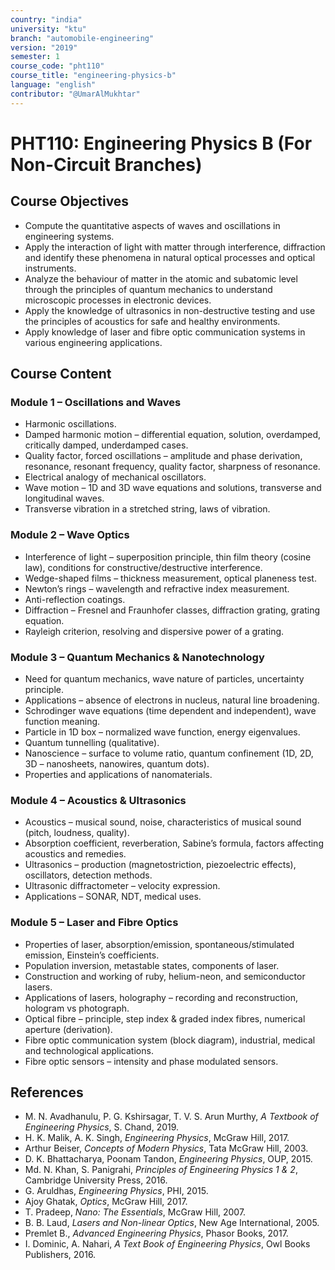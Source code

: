 ```yaml
---
country: "india"
university: "ktu"
branch: "automobile-engineering"
version: "2019"
semester: 1
course_code: "pht110"
course_title: "engineering-physics-b"
language: "english"
contributor: "@UmarAlMukhtar"
---
```


# PHT110: Engineering Physics B (For Non-Circuit Branches)

## Course Objectives
* Compute the quantitative aspects of waves and oscillations in engineering systems.  
* Apply the interaction of light with matter through interference, diffraction and identify these phenomena in natural optical processes and optical instruments.  
* Analyze the behaviour of matter in the atomic and subatomic level through the principles of quantum mechanics to understand microscopic processes in electronic devices.  
* Apply the knowledge of ultrasonics in non-destructive testing and use the principles of acoustics for safe and healthy environments.  
* Apply knowledge of laser and fibre optic communication systems in various engineering applications.  

## Course Content

### Module 1 – Oscillations and Waves
* Harmonic oscillations.  
* Damped harmonic motion – differential equation, solution, overdamped, critically damped, underdamped cases.  
* Quality factor, forced oscillations – amplitude and phase derivation, resonance, resonant frequency, quality factor, sharpness of resonance.  
* Electrical analogy of mechanical oscillators.  
* Wave motion – 1D and 3D wave equations and solutions, transverse and longitudinal waves.  
* Transverse vibration in a stretched string, laws of vibration.  

### Module 2 – Wave Optics
* Interference of light – superposition principle, thin film theory (cosine law), conditions for constructive/destructive interference.  
* Wedge-shaped films – thickness measurement, optical planeness test.  
* Newton’s rings – wavelength and refractive index measurement.  
* Anti-reflection coatings.  
* Diffraction – Fresnel and Fraunhofer classes, diffraction grating, grating equation.  
* Rayleigh criterion, resolving and dispersive power of a grating.  

### Module 3 – Quantum Mechanics & Nanotechnology
* Need for quantum mechanics, wave nature of particles, uncertainty principle.  
* Applications – absence of electrons in nucleus, natural line broadening.  
* Schrodinger wave equations (time dependent and independent), wave function meaning.  
* Particle in 1D box – normalized wave function, energy eigenvalues.  
* Quantum tunnelling (qualitative).  
* Nanoscience – surface to volume ratio, quantum confinement (1D, 2D, 3D – nanosheets, nanowires, quantum dots).  
* Properties and applications of nanomaterials.  

### Module 4 – Acoustics & Ultrasonics
* Acoustics – musical sound, noise, characteristics of musical sound (pitch, loudness, quality).  
* Absorption coefficient, reverberation, Sabine’s formula, factors affecting acoustics and remedies.  
* Ultrasonics – production (magnetostriction, piezoelectric effects), oscillators, detection methods.  
* Ultrasonic diffractometer – velocity expression.  
* Applications – SONAR, NDT, medical uses.  

### Module 5 – Laser and Fibre Optics
* Properties of laser, absorption/emission, spontaneous/stimulated emission, Einstein’s coefficients.  
* Population inversion, metastable states, components of laser.  
* Construction and working of ruby, helium-neon, and semiconductor lasers.  
* Applications of lasers, holography – recording and reconstruction, hologram vs photograph.  
* Optical fibre – principle, step index & graded index fibres, numerical aperture (derivation).  
* Fibre optic communication system (block diagram), industrial, medical and technological applications.  
* Fibre optic sensors – intensity and phase modulated sensors.  

## References
* M. N. Avadhanulu, P. G. Kshirsagar, T. V. S. Arun Murthy, *A Textbook of Engineering Physics*, S. Chand, 2019.  
* H. K. Malik, A. K. Singh, *Engineering Physics*, McGraw Hill, 2017.  
* Arthur Beiser, *Concepts of Modern Physics*, Tata McGraw Hill, 2003.  
* D. K. Bhattacharya, Poonam Tandon, *Engineering Physics*, OUP, 2015.  
* Md. N. Khan, S. Panigrahi, *Principles of Engineering Physics 1 & 2*, Cambridge University Press, 2016.  
* G. Aruldhas, *Engineering Physics*, PHI, 2015.  
* Ajoy Ghatak, *Optics*, McGraw Hill, 2017.  
* T. Pradeep, *Nano: The Essentials*, McGraw Hill, 2007.  
* B. B. Laud, *Lasers and Non-linear Optics*, New Age International, 2005.  
* Premlet B., *Advanced Engineering Physics*, Phasor Books, 2017.  
* I. Dominic, A. Nahari, *A Text Book of Engineering Physics*, Owl Books Publishers, 2016.  

